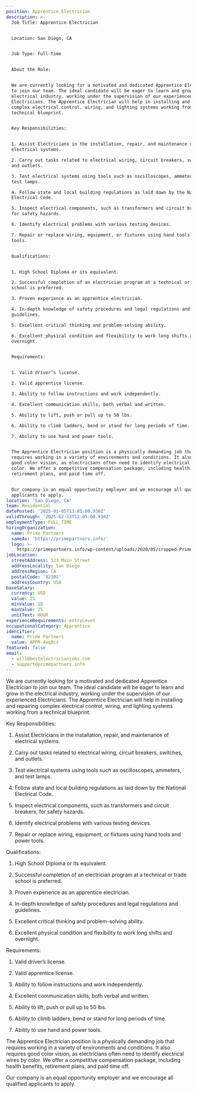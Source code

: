 ```yaml
---
position: Apprentice Electrician
description: >-
  Job Title: Apprentice Electrician


  Location: San Diego, CA


  Job Type: Full-time


  About the Role:


  We are currently looking for a motivated and dedicated Apprentice Electrician
  to join our team. The ideal candidate will be eager to learn and grow in the
  electrical industry, working under the supervision of our experienced
  Electricians. The Apprentice Electrician will help in installing and repairing
  complex electrical control, wiring, and lighting systems working from a
  technical blueprint.


  Key Responsibilities:


  1. Assist Electricians in the installation, repair, and maintenance of
  electrical systems.

  2. Carry out tasks related to electrical wiring, circuit breakers, switches,
  and outlets.

  3. Test electrical systems using tools such as oscilloscopes, ammeters, and
  test lamps.

  4. Follow state and local building regulations as laid down by the National
  Electrical Code.

  5. Inspect electrical components, such as transformers and circuit breakers,
  for safety hazards.

  6. Identify electrical problems with various testing devices.

  7. Repair or replace wiring, equipment, or fixtures using hand tools and power
  tools.


  Qualifications:


  1. High School Diploma or its equivalent.

  2. Successful completion of an electrician program at a technical or trade
  school is preferred.

  3. Proven experience as an apprentice electrician.

  4. In-depth knowledge of safety procedures and legal regulations and
  guidelines.

  5. Excellent critical thinking and problem-solving ability.

  6. Excellent physical condition and flexibility to work long shifts and
  overnight.


  Requirements:


  1. Valid driver’s license.

  2. Valid apprentice license.

  3. Ability to follow instructions and work independently.

  4. Excellent communication skills, both verbal and written.

  5. Ability to lift, push or pull up to 50 lbs.

  6. Ability to climb ladders, bend or stand for long periods of time.

  7. Ability to use hand and power tools.


  The Apprentice Electrician position is a physically demanding job that
  requires working in a variety of environments and conditions. It also requires
  good color vision, as electricians often need to identify electrical wires by
  color. We offer a competitive compensation package, including health benefits,
  retirement plans, and paid time off. 


  Our company is an equal opportunity employer and we encourage all qualified
  applicants to apply.
location: 'San Diego, CA'
team: Residential
datePosted: '2025-01-05T11:05:00.930Z'
validThrough: '2025-02-13T11:05:00.930Z'
employmentType: FULL_TIME
hiringOrganization:
  name: Prime Partners
  sameAs: 'https://primepartners.info/'
  logo: >-
    https://primepartners.info/wp-content/uploads/2020/05/cropped-Prime-Partners-Logo-NO-BG-1-1.png
jobLocation:
  streetAddress: 123 Main Street
  addressLocality: San Diego
  addressRegion: CA
  postalCode: '92101'
  addressCountry: USA
baseSalary:
  currency: USD
  value: 21
  minValue: 18
  maxValue: 25
  unitText: HOUR
experienceRequirements: entryLevel
occupationalCategory: Apprentice
identifier:
  name: Prime Partners
  value: APPR-4xq8cz
featured: false
email:
  - will@bestelectricianjobs.com
  - support@primepartners.info
---
```


We are currently looking for a motivated and dedicated Apprentice Electrician
  to join our team. The ideal candidate will be eager to learn and grow in the
  electrical industry, working under the supervision of our experienced
  Electricians. The Apprentice Electrician will help in installing and repairing
  complex electrical control, wiring, and lighting systems working from a
  technical blueprint.


  Key Responsibilities:


  1. Assist Electricians in the installation, repair, and maintenance of
  electrical systems.

  2. Carry out tasks related to electrical wiring, circuit breakers, switches,
  and outlets.

  3. Test electrical systems using tools such as oscilloscopes, ammeters, and
  test lamps.

  4. Follow state and local building regulations as laid down by the National
  Electrical Code.

  5. Inspect electrical components, such as transformers and circuit breakers,
  for safety hazards.

  6. Identify electrical problems with various testing devices.

  7. Repair or replace wiring, equipment, or fixtures using hand tools and power
  tools.


  Qualifications:


  1. High School Diploma or its equivalent.

  2. Successful completion of an electrician program at a technical or trade
  school is preferred.

  3. Proven experience as an apprentice electrician.

  4. In-depth knowledge of safety procedures and legal regulations and
  guidelines.

  5. Excellent critical thinking and problem-solving ability.

  6. Excellent physical condition and flexibility to work long shifts and
  overnight.


  Requirements:


  1. Valid driver’s license.

  2. Valid apprentice license.

  3. Ability to follow instructions and work independently.

  4. Excellent communication skills, both verbal and written.

  5. Ability to lift, push or pull up to 50 lbs.

  6. Ability to climb ladders, bend or stand for long periods of time.

  7. Ability to use hand and power tools.


  The Apprentice Electrician position is a physically demanding job that
  requires working in a variety of environments and conditions. It also requires
  good color vision, as electricians often need to identify electrical wires by
  color. We offer a competitive compensation package, including health benefits,
  retirement plans, and paid time off. 


  Our company is an equal opportunity employer and we encourage all qualified
  applicants to apply.
